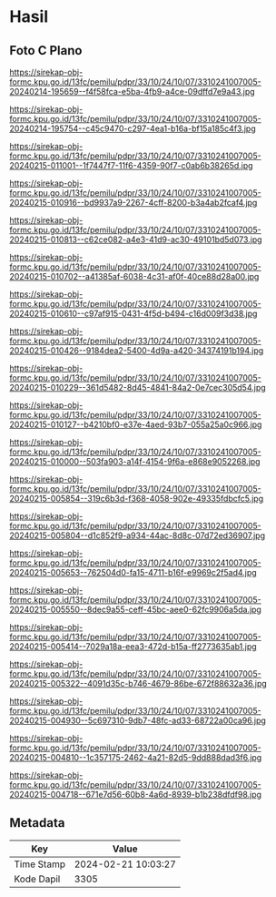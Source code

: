 # Hasil

## Foto C Plano

https://sirekap-obj-formc.kpu.go.id/13fc/pemilu/pdpr/33/10/24/10/07/3310241007005-20240214-195659--f4f58fca-e5ba-4fb9-a4ce-09dffd7e9a43.jpg

https://sirekap-obj-formc.kpu.go.id/13fc/pemilu/pdpr/33/10/24/10/07/3310241007005-20240214-195754--c45c9470-c297-4ea1-b16a-bf15a185c4f3.jpg

https://sirekap-obj-formc.kpu.go.id/13fc/pemilu/pdpr/33/10/24/10/07/3310241007005-20240215-011001--1f7447f7-11f6-4359-90f7-c0ab6b38265d.jpg

https://sirekap-obj-formc.kpu.go.id/13fc/pemilu/pdpr/33/10/24/10/07/3310241007005-20240215-010916--bd9937a9-2267-4cff-8200-b3a4ab2fcaf4.jpg

https://sirekap-obj-formc.kpu.go.id/13fc/pemilu/pdpr/33/10/24/10/07/3310241007005-20240215-010813--c62ce082-a4e3-41d9-ac30-49101bd5d073.jpg

https://sirekap-obj-formc.kpu.go.id/13fc/pemilu/pdpr/33/10/24/10/07/3310241007005-20240215-010702--a41385af-6038-4c31-af0f-40ce88d28a00.jpg

https://sirekap-obj-formc.kpu.go.id/13fc/pemilu/pdpr/33/10/24/10/07/3310241007005-20240215-010610--c97af915-0431-4f5d-b494-c16d009f3d38.jpg

https://sirekap-obj-formc.kpu.go.id/13fc/pemilu/pdpr/33/10/24/10/07/3310241007005-20240215-010426--9184dea2-5400-4d9a-a420-34374191b194.jpg

https://sirekap-obj-formc.kpu.go.id/13fc/pemilu/pdpr/33/10/24/10/07/3310241007005-20240215-010229--361d5482-8d45-4841-84a2-0e7cec305d54.jpg

https://sirekap-obj-formc.kpu.go.id/13fc/pemilu/pdpr/33/10/24/10/07/3310241007005-20240215-010127--b4210bf0-e37e-4aed-93b7-055a25a0c966.jpg

https://sirekap-obj-formc.kpu.go.id/13fc/pemilu/pdpr/33/10/24/10/07/3310241007005-20240215-010000--503fa903-a14f-4154-9f6a-e868e9052268.jpg

https://sirekap-obj-formc.kpu.go.id/13fc/pemilu/pdpr/33/10/24/10/07/3310241007005-20240215-005854--319c6b3d-f368-4058-902e-49335fdbcfc5.jpg

https://sirekap-obj-formc.kpu.go.id/13fc/pemilu/pdpr/33/10/24/10/07/3310241007005-20240215-005804--d1c852f9-a934-44ac-8d8c-07d72ed36907.jpg

https://sirekap-obj-formc.kpu.go.id/13fc/pemilu/pdpr/33/10/24/10/07/3310241007005-20240215-005653--762504d0-fa15-4711-b16f-e9969c2f5ad4.jpg

https://sirekap-obj-formc.kpu.go.id/13fc/pemilu/pdpr/33/10/24/10/07/3310241007005-20240215-005550--8dec9a55-ceff-45bc-aee0-62fc9906a5da.jpg

https://sirekap-obj-formc.kpu.go.id/13fc/pemilu/pdpr/33/10/24/10/07/3310241007005-20240215-005414--7029a18a-eea3-472d-b15a-ff2773635ab1.jpg

https://sirekap-obj-formc.kpu.go.id/13fc/pemilu/pdpr/33/10/24/10/07/3310241007005-20240215-005322--4091d35c-b746-4679-86be-672f88632a36.jpg

https://sirekap-obj-formc.kpu.go.id/13fc/pemilu/pdpr/33/10/24/10/07/3310241007005-20240215-004930--5c697310-9db7-48fc-ad33-68722a00ca96.jpg

https://sirekap-obj-formc.kpu.go.id/13fc/pemilu/pdpr/33/10/24/10/07/3310241007005-20240215-004810--1c357175-2462-4a21-82d5-9dd888dad3f6.jpg

https://sirekap-obj-formc.kpu.go.id/13fc/pemilu/pdpr/33/10/24/10/07/3310241007005-20240215-004718--671e7d56-60b8-4a6d-8939-b1b238dfdf98.jpg


## Metadata

| Key        | Value               |
| ---------- | ------------------- |
| Time Stamp | 2024-02-21 10:03:27 |
| Kode Dapil | 3305                |



